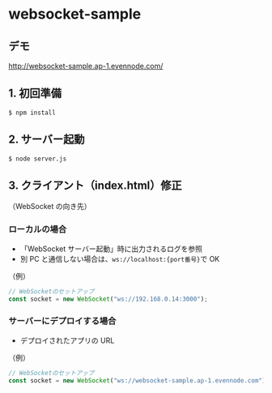 # websocket-sample

## デモ

http://websocket-sample.ap-1.evennode.com/

## 1. 初回準備

```shell
$ npm install
```

## 2. サーバー起動

```shell
$ node server.js
```

## 3. クライアント（index.html）修正

（WebSocket の向き先）

### ローカルの場合

- 「WebSocket サーバー起動」時に出力されるログを参照
- 別 PC と通信しない場合は、`ws://localhost:{port番号}`で OK

（例）

```javascript
// WebSocketのセットアップ
const socket = new WebSocket("ws://192.168.0.14:3000");
```

### サーバーにデプロイする場合

- デプロイされたアプリの URL

（例）

```javascript
// WebSocketのセットアップ
const socket = new WebSocket("ws://websocket-sample.ap-1.evennode.com");
```
